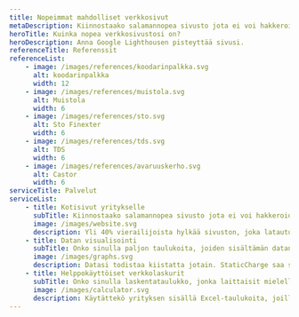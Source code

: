 ```yaml
---
title: Nopeimmat mahdolliset verkkosivut
metaDescription: Kiinnostaako salamannopea sivusto jota ei voi hakkeroida ja jota ei tarvitse ylläpitää?
heroTitle: Kuinka nopea verkkosivustosi on?
heroDescription: Anna Google Lighthousen pisteyttää sivusi.
referenceTitle: Referenssit
referenceList:
    - image: /images/references/koodarinpalkka.svg
      alt: koodarinpalkka
      width: 12
    - image: /images/references/muistola.svg
      alt: Muistola
      width: 6
    - image: /images/references/sto.svg
      alt: Sto Finexter
      width: 6
    - image: /images/references/tds.svg
      alt: TDS
      width: 6
    - image: /images/references/avaruuskerho.svg
      alt: Castor
      width: 6
serviceTitle: Palvelut
serviceList:
    - title: Kotisivut yritykselle
      subTitle: Kiinnostaako salamannopea sivusto jota ei voi hakkeroida ja jota ei tarvitse ylläpitää?
      image: /images/website.svg
      description: Yli 40% vierailijoista hylkää sivuston, joka latautumisessa kestää yli kolme sekuntia. StaticCharge suunnittelee ja toteuttaa nopeimmat mahdolliset sivut. Mikä parasta, tekninen hakukoneoptimointi, responsiivisuus, ilmainen hostaus sekä raudanluja tietoturva ovat aina vakiovarusteita. Voit siis keskittyä olennaiseen, eli sisältöösi.
    - title: Datan visualisointi
      subTitle: Onko sinulla paljon taulukoita, joiden sisältämän datan haluaisit helppolukuiseksi?
      image: /images/graphs.svg
      description: Datasi todistaa kiistatta jotain. StaticCharge saa sen todistamaan saman asian  helpommin ja useammalle ihmiselle. D3.js on työkalu, jolla datastasi voidaan tehdä mitä mielikuvituksellisimpia käppyröitä jotka ovat vieläpä interaktiivisia. Kaiken lisäksi ne voidaan upottaa mille tahansa verkkosivulle.
    - title: Helppokäyttöiset verkkolaskurit
      subTitle: Onko sinulla laskentataulukko, jonka laittaisit mielelläsi verkkosivuillesi?
      image: /images/calculator.svg
      description: Käytättekö yrityksen sisällä Excel-taulukoita, joilla voidaan laskea kätevästi vaikka asiakkaille tehtäviä tarjouksia, rakennusmateriaalien tai biopolttoaineiden lämpöarvoja? Jos tällainen toiminnallisuus pitäisi saada myös verkkosivuillenne, niin asia järjestyy kyllä. StaticChargen reaaliaikaiset laskurit voidaan upottaa mille tahansa verkkosivulle.
---
```

